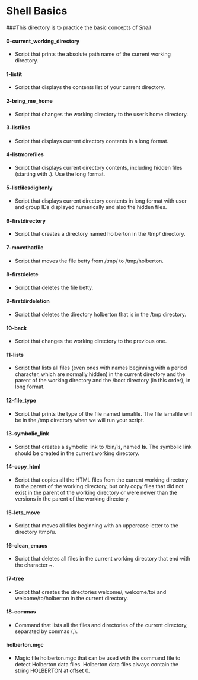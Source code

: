 # Shell Basics
###This directory is to practice the basic concepts of *Shell*

#### 0-current_working_directory
* Script that prints the absolute path name of the current working directory.

#### 1-listit
* Script that displays the contents list of your current directory.

#### 2-bring_me_home
* Script that changes the working directory to the user’s home directory.

#### 3-listfiles
* Script that displays current directory contents in a long format.

#### 4-listmorefiles
* Script that displays current directory contents, including hidden files (starting with .). Use the long format.

#### 5-listfilesdigitonly
* Script that displays current directory contents in long format with user and group IDs displayed numerically and also the hidden files.

#### 6-firstdirectory
* Script that creates a directory named holberton in the /tmp/ directory.

#### 7-movethatfile
* Script that moves the file betty from /tmp/ to /tmp/holberton.

#### 8-firstdelete
* Script that deletes the file betty.

#### 9-firstdirdeletion
* Script that deletes the directory holberton that is in the /tmp directory.

#### 10-back
* Script that changes the working directory to the previous one.

#### 11-lists
* Script that lists all files (even ones with names beginning with a period character, which are normally hidden) in the current directory and the parent of the working directory and the /boot directory (in this order), in long format.

#### 12-file_type
* Script that prints the type of the file named iamafile. The file iamafile will be in the /tmp directory when we will run your script.

#### 13-symbolic_link
* Script that creates a symbolic link to /bin/ls, named __ls__. The symbolic link should be created in the current working directory.

#### 14-copy_html
* Script that copies all the HTML files from the current working directory to the parent of the working directory, but only copy files that did not exist in the parent of the working directory or were newer than the versions in the parent of the working directory.

#### 15-lets_move
* Script that moves all files beginning with an uppercase letter to the directory /tmp/u.

#### 16-clean_emacs
* Script that deletes all files in the current working directory that end with the character ~.

#### 17-tree
* Script that creates the directories welcome/, welcome/to/ and welcome/to/holberton in the current directory.

#### 18-commas
* Command that lists all the files and directories of the current directory, separated by commas (,).

#### holberton.mgc
* Magic file holberton.mgc that can be used with the command file to detect Holberton data files. Holberton data files always contain the string HOLBERTON at offset 0.
